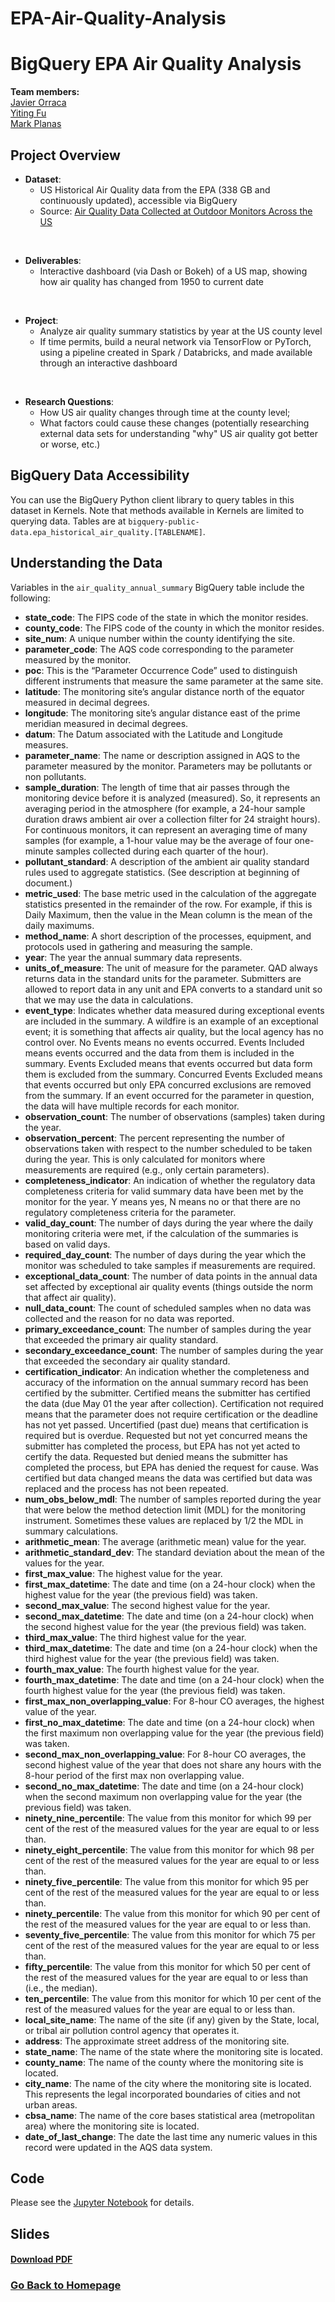# EPA-Air-Quality-Analysis
# BigQuery EPA Air Quality Analysis

**Team members:**
<br>[Javier Orraca](https://javorraca.github.io/Home/)
<br>[Yiting Fu](https://github.com/Yiting2018)
<br>[Mark Planas](https://github.com/markplanas)

## Project Overview

* **Dataset**:
  * US Historical Air Quality data from the EPA (338 GB and continuously updated), accessible via BigQuery
  * Source: [Air Quality Data Collected at Outdoor Monitors Across the US](https://www.kaggle.com/epa/epa-historical-air-quality)
<br>

* **Deliverables**:
  * Interactive dashboard (via Dash or Bokeh) of a US map, showing how air quality has changed from 1950 to current date
<br>

* **Project**:
  * Analyze air quality summary statistics by year at the US county level
  * If time permits, build a neural network via TensorFlow or PyTorch, using a pipeline created in Spark / Databricks, and made available through an interactive dashboard
<br>

* **Research Questions**:
  * How US air quality changes through time at the county level;
  * What factors could cause these changes (potentially researching external data sets for understanding "why" US air quality got better or worse, etc.)

## BigQuery Data Accessibility

You can use the BigQuery Python client library to query tables in this dataset in Kernels. Note that methods available in Kernels are limited to querying data. Tables are at `bigquery-public-data.epa_historical_air_quality.[TABLENAME]`.

## Understanding the Data

Variables in the `air_quality_annual_summary` BigQuery table include the following:

* **state_code**: The FIPS code of the state in which the monitor resides.
* **county_code**: The FIPS code of the county in which the monitor resides.
* **site_num**: A unique number within the county identifying the site.
* **parameter_code**: The AQS code corresponding to the parameter measured by the monitor.
* **poc**: This is the “Parameter Occurrence Code” used to distinguish different instruments that measure the same parameter at the same site.
* **latitude**: The monitoring site’s angular distance north of the equator measured in decimal degrees.
* **longitude**: The monitoring site’s angular distance east of the prime meridian measured in decimal degrees.
* **datum**: The Datum associated with the Latitude and Longitude measures.
* **parameter_name**: The name or description assigned in AQS to the parameter measured by the monitor. Parameters may be pollutants or non pollutants.
* **sample_duration**: The length of time that air passes through the monitoring device before it is analyzed (measured). So, it represents an averaging period in the atmosphere (for example, a 24-hour sample duration draws ambient air over a collection filter for 24 straight hours). For continuous monitors, it can represent an averaging time of many samples (for example, a 1-hour value may be the average of four one-minute samples collected during each quarter of the hour).
* **pollutant_standard**: A description of the ambient air quality standard rules used to aggregate statistics. (See description at beginning of document.)
* **metric_used**: The base metric used in the calculation of the aggregate statistics presented in the remainder of the row. For example, if this is Daily Maximum, then the value in the Mean column is the mean of the daily maximums.
* **method_name**: A short description of the processes, equipment, and protocols used in gathering and measuring the sample.
* **year**: The year the annual summary data represents.
* **units_of_measure**: The unit of measure for the parameter. QAD always returns data in the standard units for the parameter. Submitters are allowed to report data in any unit and EPA converts to a standard unit so that we may use the data in calculations.
* **event_type**: Indicates whether data measured during exceptional events are included in the summary. A wildfire is an example of an exceptional event; it is something that affects air quality, but the local agency has no control over. No Events means no events occurred. Events Included means events occurred and the data from them is included in the summary. Events Excluded means that events occurred but data form them is excluded from the summary. Concurred Events Excluded means that events occurred but only EPA concurred exclusions are removed from the summary. If an event occurred for the parameter in question, the data will have multiple records for each monitor.
* **observation_count**: The number of observations (samples) taken during the year.
* **observation_percent**: The percent representing the number of observations taken with respect to the number scheduled to be taken during the year. This is only calculated for monitors where measurements are required (e.g., only certain parameters).
* **completeness_indicator**: An indication of whether the regulatory data completeness criteria for valid summary data have been met by the monitor for the year. Y means yes, N means no or that there are no regulatory completeness criteria for the parameter.
* **valid_day_count**: The number of days during the year where the daily monitoring criteria were met, if the calculation of the summaries is based on valid days.
* **required_day_count**: The number of days during the year which the monitor was scheduled to take samples if measurements are required.
* **exceptional_data_count**: The number of data points in the annual data set affected by exceptional air quality events (things outside the norm that affect air quality).
* **null_data_count**: The count of scheduled samples when no data was collected and the reason for no data was reported.
* **primary_exceedance_count**: The number of samples during the year that exceeded the primary air quality standard.
* **secondary_exceedance_count**: The number of samples during the year that exceeded the secondary air quality standard.
* **certification_indicator**: An indication whether the completeness and accuracy of the information on the annual summary record has been certified by the submitter. Certified means the submitter has certified the data (due May 01 the year after collection). Certification not required means that the parameter does not require certification or the deadline has not yet passed. Uncertified (past due) means that certification is required but is overdue. Requested but not yet concurred means the submitter has completed the process, but EPA has not yet acted to certify the data. Requested but denied means the submitter has completed the process, but EPA has denied the request for cause. Was certified but data changed means the data was certified but data was replaced and the process has not been repeated.
* **num_obs_below_mdl**: The number of samples reported during the year that were below the method detection limit (MDL) for the monitoring instrument. Sometimes these values are replaced by 1/2 the MDL in summary calculations.
* **arithmetic_mean**: The average (arithmetic mean) value for the year.
* **arithmetic_standard_dev**: The standard deviation about the mean of the values for the year.
* **first_max_value**: The highest value for the year.
* **first_max_datetime**: The date and time (on a 24-hour clock) when the highest value for the year (the previous field) was taken.
* **second_max_value**: The second highest value for the year.
* **second_max_datetime**: The date and time (on a 24-hour clock) when the second highest value for the year (the previous field) was taken.
* **third_max_value**: The third highest value for the year.
* **third_max_datetime**: The date and time (on a 24-hour clock) when the third highest value for the year (the previous field) was taken.
* **fourth_max_value**: The fourth highest value for the year.
* **fourth_max_datetime**: The date and time (on a 24-hour clock) when the fourth highest value for the year (the previous field) was taken.
* **first_max_non_overlapping_value**: For 8-hour CO averages, the highest value of the year.
* **first_no_max_datetime**: The date and time (on a 24-hour clock) when the first maximum non overlapping value for the year (the previous field) was taken.
* **second_max_non_overlapping_value**: For 8-hour CO averages, the second highest value of the year that does not share any hours with the 8-hour period of the first max non overlapping value.
* **second_no_max_datetime**: The date and time (on a 24-hour clock) when the second maximum non overlapping value for the year (the previous field) was taken.
* **ninety_nine_percentile**: The value from this monitor for which 99 per cent of the rest of the measured values for the year are equal to or less than.
* **ninety_eight_percentile**: The value from this monitor for which 98 per cent of the rest of the measured values for the year are equal to or less than.
* **ninety_five_percentile**: The value from this monitor for which 95 per cent of the rest of the measured values for the year are equal to or less than.
* **ninety_percentile**: The value from this monitor for which 90 per cent of the rest of the measured values for the year are equal to or less than.
* **seventy_five_percentile**: The value from this monitor for which 75 per cent of the rest of the measured values for the year are equal to or less than.
* **fifty_percentile**: The value from this monitor for which 50 per cent of the rest of the measured values for the year are equal to or less than (i.e., the median).
* **ten_percentile**: The value from this monitor for which 10 per cent of the rest of the measured values for the year are equal to or less than.
* **local_site_name**: The name of the site (if any) given by the State, local, or tribal air pollution control agency that operates it.
* **address**: The approximate street address of the monitoring site.
* **state_name**: The name of the state where the monitoring site is located.
* **county_name**: The name of the county where the monitoring site is located.
* **city_name**: The name of the city where the monitoring site is located. This represents the legal incorporated boundaries of cities and not urban areas.
* **cbsa_name**: The name of the core bases statistical area (metropolitan area) where the monitoring site is located.
* **date_of_last_change**: The date the last time any numeric values in this record were updated in the AQS data system.

## Code
Please see the [Jupyter Notebook](http://htmlpreview.github.io/?https://github.com/Yiting2018/EPA-Air-Quality-Analysis/blob/master/EPA_Air_Quality_Analysis.html) for details.

## Slides
#### [Download PDF](https://github.com/Yiting2018/EPA-Air-Quality-Analysis/raw/master/Big%20Data%20Presentation.pdf)

### [Go Back to Homepage](https://yiting2018.github.io)
